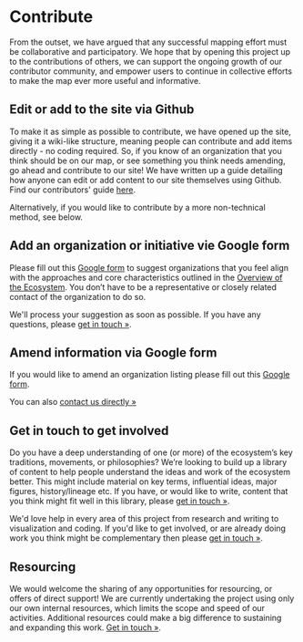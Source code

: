 # Contribute

From the outset, we have argued that any successful mapping effort must be collaborative and participatory. We hope that by opening this project up to the contributions of others, we can support the ongoing growth of our contributor community, and empower users to continue in collective efforts to make the map ever more useful and informative.

## Edit or add to the site via Github

To make it as simple as possible to contribute, we have opened up the site, giving it a wiki-like structure, meaning people can contribute and add items directly - no coding required. So, if you know of an organization that you think should be on our map, or see something you think needs amending, go ahead and contribute to our site! We have written up a guide detailing how anyone can edit or add content to our site themselves using Github. Find our contributors' guide [here](/contributors-guide).

Alternatively, if you would like to contribute by a more non-technical method, see below. 

## Add an organization or initiative vie Google form

Please fill out this [Google form](https://forms.gle/9337PCNXHtc7xQYW9) to suggest organizations that you feel align with the approaches and core characteristics outlined in the [Overview of the Ecosystem](https://ecosystem.lifeitself.us/#outline). You don’t have to be a representative or closely related contact of the organization to do so. 

We'll process your suggestion as soon as possible. If you have any questions, please [get in touch &raquo;][contact].


## Amend information via Google form

If you would like to amend an organization listing please fill out this [Google form](https://forms.gle/9337PCNXHtc7xQYW9). 

You can also [contact us directly &raquo;][contact]

## Get in touch to get involved

Do you have a deep understanding of one (or more) of the ecosystem’s key traditions, movements, or philosophies? We’re looking to build up a library of content to help people understand the ideas and work of the ecosystem better. This might include material on key terms, influential ideas, major figures, history/lineage etc. If you have, or would like to write, content that you think might fit well in this library, please [get in touch &raquo;][contact].

We'd love help in every area of this project from research and writing to visualization and coding. If you'd like to get involved, or are already doing work you think might be complementary then please [get in touch &raquo;][contact].

## Resourcing

We would welcome the sharing of any opportunities for resourcing, or offers of direct support! We are currently undertaking the project using only our own internal resources, which limits the scope and speed of our activities. Additional resources could make a big difference to sustaining and expanding this work. [Get in touch &raquo;][contact].


[contact]: https://lifeitself.us/contact/

